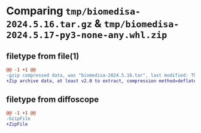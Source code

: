 # Comparing `tmp/biomedisa-2024.5.16.tar.gz` & `tmp/biomedisa-2024.5.17-py3-none-any.whl.zip`

## filetype from file(1)

```diff
@@ -1 +1 @@
-gzip compressed data, was "biomedisa-2024.5.16.tar", last modified: Thu May  9 05:14:21 2024, max compression
+Zip archive data, at least v2.0 to extract, compression method=deflate
```

## filetype from diffoscope

```diff
@@ -1 +1 @@
-GzipFile
+ZipFile
```


